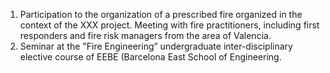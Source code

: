 
1. Participation to the organization of a prescribed fire organized in the context of the XXX project. Meeting with fire practitioners, including first responders and fire risk managers from the area of Valencia.
1. Seminar at the "Fire Engineering” undergraduate inter-disciplinary elective course of EEBE (Barcelona East School of Engineering.
